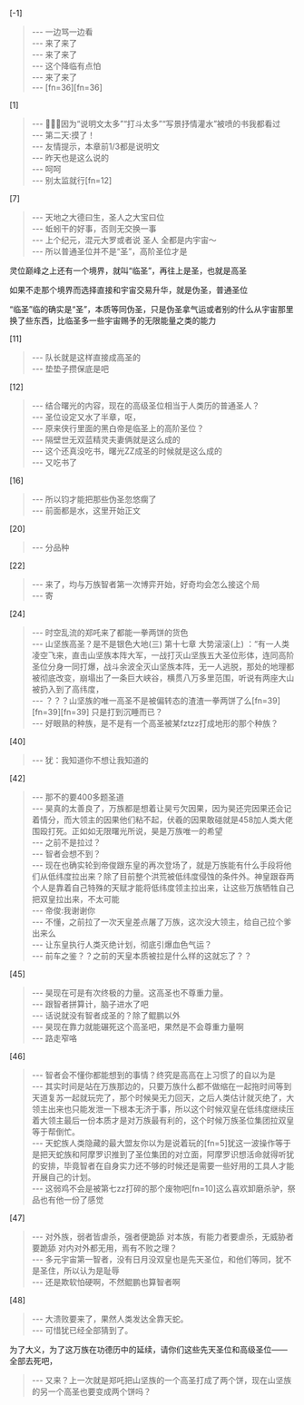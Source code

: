 
[-1] 
>--- 一边骂一边看<br>
>--- 来了来了<br>
>--- 来了来了<br>
>--- 这个降临有点怕<br>
>--- 来了来了<br>
>--- [fn=36][fn=36]<br>

[1] 
>--- 🤣🤣🤣因为“说明文太多”“打斗太多”“写景抒情灌水”被喷的书我都看过<br>
>--- 第二天:摸了！<br>
>--- 友情提示，本章前1/3都是说明文<br>
>--- 昨天也是这么说的<br>
>--- 呵呵<br>
>--- 别太监就行[fn=12]<br>

[7] 
>--- 天地之大德曰生，圣人之大宝曰位<br>
>--- 蚯蚓干的好事，否则无交换一事<br>
>--- 上个纪元，混元大罗或者说 圣人 全都是内宇宙～<br>
>--- 所以普通圣位并不是“圣”，高阶圣位才是

灵位巅峰之上还有一个境界，就叫“临圣”，再往上是圣，也就是高圣

如果不走那个境界而选择直接和宇宙交易升华，就是伪圣，普通圣位

“临圣”临的确实是“圣”，本质等同伪圣，只是伪圣拿气运或者别的什么从宇宙那里换了些东西，比临圣多一些宇宙赐予的无限能量之类的能力<br>

[11] 
>--- 队长就是这样直接成高圣的<br>
>--- 垫垫子攒保底是吧<br>

[12] 
>--- 结合曙光的内容，现在的高级圣位相当于人类历的普通圣人？<br>
>--- 圣位设定又水了半章，呕，<br>
>--- 原来侠行里面的黑白帝是临圣上的高阶圣位？<br>
>--- 隔壁世无双蓝精灵夫妻俩就是这么成的<br>
>--- 这个还真没吃书，曙光ZZ成圣的时候就是这么成的<br>
>--- 又吃书了<br>

[16] 
>--- 所以钧才能把那些伪圣忽悠瘸了<br>
>--- 前面都是水，这里开始正文<br>

[20] 
>--- 分品种<br>

[22] 
>--- 来了，均与万族智者第一次博弈开始，好奇均会怎么接这个局<br>
>--- 寄<br>

[24] 
>--- 时空乱流的郑吒来了都能一拳两饼的货色<br>
>--- 山坚族高圣？是不是银色大地(三) 第十七章 大势滚滚(上) ：“有一人类凌空飞来，直击山坚族本阵大军，一战打灭山坚族五大圣位形体，连同高阶圣位分身一同打爆，战斗余波全灭山坚族本阵，无一人逃脱，那处的地理都被彻底改变，崩塌出了一条巨大峡谷，横贯八万多里范围，听说有两座大山被扔入到了高纬度，<br>
>--- ？？？山坚族的唯一高圣不是被偏转态的渣渣一拳两饼了么[fn=39][fn=39][fn=39]  只是打到沉睡而已？<br>
>--- 好眼熟的种族，是不是有一个高圣被某fztzz打成地形的那个种族？<br>

[40] 
>--- 犹：我知道你不想让我知道的<br>

[42] 
>--- 那不的要400多题圣道<br>
>--- 昊真的太善良了，万族都是想着让昊亏欠因果，因为昊还完因果还会记着情分，而大领主的因果他们粘不起，伏羲的因果敢碰就是458加人类大佬围殴打死。正如如无限曙光所说，昊是万族唯一的希望<br>
>--- 之前不是拉过？<br>
>--- 智者会想不到？<br>
>--- 现在也确实轮到帝俊跟东皇的再次登场了，就是万族能有什么手段将他们从低纬度拉出来？除了目前整个洪荒被低纬度侵蚀的条件外。神皇跟昋两个人是靠着自己特殊的天赋才能将低纬度领主拉出来，让这些万族牺牲自己把双皇拉出来，不太可能<br>
>--- 帝俊:我谢谢你<br>
>--- 不懂，之前拉了一次天皇差点屠了万族，这次没大领主，给自己拉个爹出来么<br>
>--- 让东皇执行人类灭绝计划，彻底引爆血色气运？<br>
>--- 前车之鉴？？之前的天皇本质被拉是什么样的这就忘了？？<br>

[45] 
>--- 昊现在可是有次终极的力量。这高圣也不尊重力量。<br>
>--- 跟智者拼算计，脑子进水了吧<br>
>--- 话说就没有智者成圣的？除了鲲鹏以外<br>
>--- 昊现在靠力就能碾死这个高圣吧，果然是不会尊重力量啊<br>
>--- 路走窄咯<br>

[46] 
>--- 智者会不懂你都能想到的事情？终究是高高在上习惯了的自以为是<br>
>--- 其实时间是站在万族那边的，只要万族什么都不做缩在一起拖时间等到天道复苏一起就玩完了，那个时候昊无力回天，之后人类估计就灭绝了，大领主出来也只能发泄一下根本无济于事，所以这个时候双皇在低纬度继续压着大领主最后一份本质才是对万族最有利的，这个时候万族圣位集团拉双皇等于帮倒忙。<br>
>--- 天蛇族人类隐藏的最大盟友你以为是说着玩的[fn=5]犹这一波操作等于是把天蛇族和阿摩罗识推到了圣位集团的对立面，阿摩罗识想活命就得听犹的安排，毕竟智者在自身实力还不够的时候还是需要一些好用的工具人才能开展自己的计划。<br>
>--- 这弱鸡不会是被第七zz打碎的那个废物吧[fn=10]这么喜欢卸磨杀驴，祭品也有他一份了感觉<br>

[47] 
>--- 对外族，弱者皆虐杀，强者便跪舔
对本族，有能力者要虐杀，无威胁者要跪舔
对内对外都无用，焉有不败之理？<br>
>--- 多元宇宙第一智者，没有日月没双皇也是先天圣位，和他们等同，犹不是圣住，所以认为是耻辱<br>
>--- 还是欺软怕硬啊，不然鲲鹏也算智者啊<br>

[48] 
>--- 大溃败要来了，果然人类发达全靠天蛇。<br>
>--- 可惜犹已经全部猜到了。

为了大义，为了这万族在功德历中的延续，请你们这些先天圣位和高级圣位——
全部去死吧，<br>
>--- 又来？上一次就是郑吒把山坚族的一个高圣打成了两个饼，现在山坚族的另一个高圣也要变成两个饼吗？<br>
